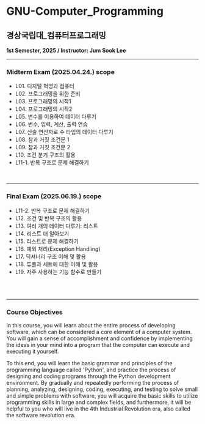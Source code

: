 # GNU-Computer_Programming
## 경상국립대_컴퓨터프로그래밍
**1st Semester, 2025 / Instructor: Jum Sook Lee**

---
### Midterm Exam (2025.04.24.) scope
- L01. 디지털 혁명과 컴퓨터
- L02. 프로그래밍을 위한 준비
- L03. 프로그래밍의 시작1
- L04. 프로그래밍의 시작2
- L05. 변수를 이용하여 데이터 다루기
- L06. 변수, 입력, 계산, 출력 연습
- L07. 산술 연산자로 수 타입의 데이터 다루기
- L08. 참과 거짓 조건문 1
- L09. 참과 거짓 조건문 2
- L10. 조건 분기 구조의 활용
- L11-1. 반복 구조로 문제 해결하기

<br>

---
### Final Exam (2025.06.19.) scope
- L11-2. 반복 구조로 문제 해결하기
- L12. 조건 및 반복 구조의 활용
- L13. 여러 개의 데이터 다루기: 리스트
- L14. 리스트 더 알아보기
- L15. 리스트로 문제 해결하기
- L16. 예외 처리(Exception Handling)
- L17. 딕셔너리 구조 이해 및 활용
- L18. 튜플과 세트에 대한 이해 및 활용
- L19. 자주 사용하는 기능 함수로 만들기

<br>
<br>

---
### Course Objectives
In this course, you will learn about the entire process of developing software, which can be considered a core element of a computer system. You will gain a sense of accomplishment and confidence by implementing the ideas in your mind into a program that the computer can execute and executing it yourself.

To this end, you will learn the basic grammar and principles of the programming language called 'Python', and practice the process of designing and coding programs through the Python development environment. By gradually and repeatedly performing the process of planning, analyzing, designing, coding, executing, and testing to solve small and simple problems with software, you will acquire the basic skills to utilize programming skills in large and complex fields, and furthermore, it will be helpful to you who will live in the 4th Industrial Revolution era, also called the software revolution era.
